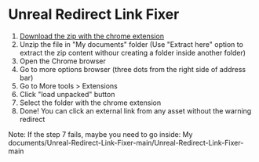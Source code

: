 # Unreal Redirect Link Fixer

1. [Download the zip with the chrome extension](https://github.com/vivirenremoto/Unreal-Redirect-Link-Fixer/archive/refs/heads/main.zip)
2. Unzip the file in "My documents" folder (Use "Extract here" option to extract the zip content withour creating a folder inside another folder)
3. Open the Chrome browser
4. Go to more options browser (three dots from the right side of address bar)
5. Go to More tools > Extensions
6. Click "load unpacked" button
7. Select the folder with the chrome extension
8. Done! You can click an external link from any asset without the warning redirect

Note: If the step 7 fails, maybe you need to go inside:
My documents/Unreal-Redirect-Link-Fixer-main/Unreal-Redirect-Link-Fixer-main
